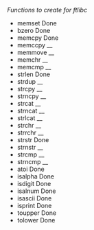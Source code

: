 *Functions to create for ftlibc*

- memset    Done
- bzero     Done
- memcpy    Done
- memccpy	__
- memmove	__ 
- memchr	__ 
- memcmp	__
- strlen    Done
- strdup	__
- strcpy	__
- strncpy	__
- strcat	__
- strncat	__
- strlcat	__
- strchr	__
- strrchr	__
- strstr	Done
- strnstr	__
- strcmp	__
- strncmp	__
- atoi		Done
- isalpha	Done
- isdigit   Done
- isalnum   Done
- isascii	Done
- isprint 	Done
- toupper   Done
- tolower   Done
